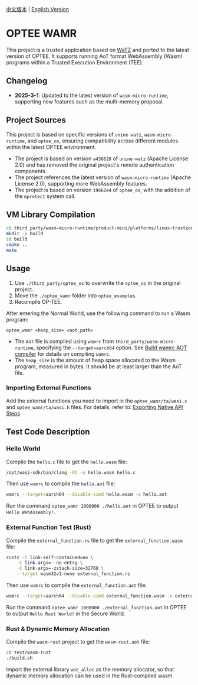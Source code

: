 [中文版本](README_zh.md) | [English Version](README.md)

# OPTEE WAMR

This project is a trusted application based on [WaTZ](https://github.com/JamesMenetrey/unine-watz/tree/main?tab=readme-ov-file) and ported to the latest version of OPTEE. It supports running AoT format WebAssembly (Wasm) programs within a Trusted Execution Environment (TEE).

## Changelog
- **2025-3-1**: Updated to the latest version of `wasm-micro-runtime`, supporting new features such as the multi-memory proposal.

## Project Sources

This project is based on specific versions of `unine-watz`, `wasm-micro-runtime`, and `optee_os`, ensuring compatibility across different modules within the latest OPTEE environment.

- The project is based on version `a436628` of `unine-watz` (Apache License 2.0) and has removed the original project's remote authentication components.
- The project references the latest version of `wasm-micro-runtime` (Apache License 2.0), supporting more WebAssembly features.
- The project is based on version `19662e4` of `optee_os`, with the addition of the `mprotect` system call.

## VM Library Compilation

```bash
cd third_party/wasm-micro-runtime/product-mini/platforms/linux-trustzone
mkdir -p build 
cd build
cmake ..
make
```

## Usage

1. Use `./third_party/optee_os` to overwrite the `optee_os` in the original project.
2. Move the `./optee_wamr` folder into `optee_examples`.
3. Recompile OP-TEE.

After entering the Normal World, use the following command to run a Wasm program:

```
optee_wamr <heap_size> <aot_path>
```

- The `AoT` file is compiled using `wamrc` from `third_party/wasm-micro-runtime`, specifying the `--target=aarch64` option. See [Build wamrc AOT compiler](https://github.com/bytecodealliance/wasm-micro-runtime/blob/main/wamr-compiler/README.md) for details on compiling `wamrc`.
- The `heap_size` is the amount of heap space allocated to the Wasm program, measured in bytes. It should be at least larger than the AoT file.

### Importing External Functions

Add the external functions you need to import in the `optee_wamr/ta/wasi.c` and `optee_wamr/ta/wasi.h` files. For details, refer to: [Exporting Native API Steps](https://wamr.gitbook.io/document/wamr-in-practice/features/export_native_api#exporting-native-api-steps)

## Test Code Description

### Hello World

Compile the `hello.c` file to get the `hello.wasm` file:
```bash
/opt/wasi-sdk/bin/clang -O3 -o hello.wasm hello.c
```

Then use `wamrc` to compile the `hello.aot` file:
```bash
wamrc --target=aarch64 --disable-simd hello.wasm -o hello.aot
```

Run the command `optee_wamr 1000000 ./hello.aot` in OPTEE to output `Hello WebAssembly!`.

### External Function Test (Rust)

Compile the `external_function.rs` file to get the `external_function.wasm` file:
```bash
rustc -C link-self-contained=no \
    -C link-args=--no-entry \
    -C link-args=-zstack-size=32768 \
    --target wasm32v1-none external_function.rs
```

Then use `wamrc` to compile the `external_function.aot` file:
```bash
wamrc --target=aarch64 --disable-simd external_function.wasm -o external_function.aot
```

Run the command `optee_wamr 1000000 ./external_function.aot` in OPTEE to output `Hello Rust World!` in the Secure World.

### Rust & Dynamic Memory Allocation

Compile the `wasm-rust` project to get the `wasm-rust.aot` file:
```bash
cd test/wasm-rust
./build.sh
```

Import the external library `wee_alloc` as the memory allocator, so that dynamic memory allocation can be used in the Rust-compiled wasm.